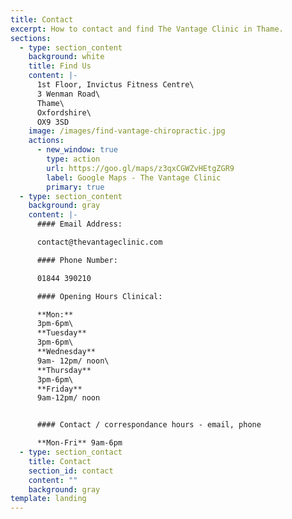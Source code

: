 ```yaml
---
title: Contact
excerpt: How to contact and find The Vantage Clinic in Thame.
sections:
  - type: section_content
    background: white
    title: Find Us
    content: |-
      1st Floor, Invictus Fitness Centre\
      3 Wenman Road\
      Thame\
      Oxfordshire\
      OX9 3SD
    image: /images/find-vantage-chiropractic.jpg
    actions:
      - new_window: true
        type: action
        url: https://goo.gl/maps/z3qxCGWZvHEtgZGR9
        label: Google Maps - The Vantage Clinic
        primary: true
  - type: section_content
    background: gray
    content: |-
      #### Email Address:

      contact@thevantageclinic.com

      #### Phone Number:

      01844 390210

      #### Opening Hours Clinical:

      **Mon:**
      3pm-6pm\
      **Tuesday**
      3pm-6pm\
      **Wednesday**
      9am- 12pm/ noon\
      **Thursday** 
      3pm-6pm\
      **Friday**
      9am-12pm/ noon


      #### Contact / correspondance hours - email, phone

      **Mon-Fri** 9am-6pm
  - type: section_contact
    title: Contact
    section_id: contact
    content: ""
    background: gray
template: landing
---
```

